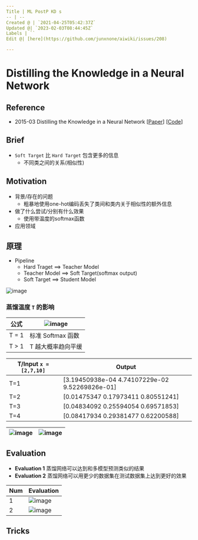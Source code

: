 ```yaml
---
Title | ML PostP KD s
-- | --
Created @ | `2021-04-25T05:42:37Z`
Updated @| `2023-02-03T08:44:45Z`
Labels | ``
Edit @| [here](https://github.com/junxnone/aiwiki/issues/208)

---
```

# Distilling the Knowledge in a Neural Network

## Reference
- 2015-03  Distilling the Knowledge in a Neural Network [[Paper](https://arxiv.org/abs/1503.02531)] [[Code](codelink)]

## Brief
- `Soft Target` 比 `Hard Target` 包含更多的信息
  - 不同类之间的关系(相似性)

## Motivation
- 背景/存在的问题
  - 粗暴地使用one-hot编码丢失了类间和类内关于相似性的额外信息
- 做了什么尝试/分别有什么效果
  - 使用带温度的softmax函数
- 应用领域

## 原理
- Pipeline
  - Hard Traget ==> Teacher Model
  - Teacher Model ==> Soft Target(softmax output)
  - Soft Target ==> Student Model

![image](https://user-images.githubusercontent.com/2216970/115983830-3bcff180-a5d6-11eb-9c70-c65eaa238853.png)

### 蒸馏温度 `T` 的影响

公式 | ![image](https://user-images.githubusercontent.com/2216970/115982436-93b62a80-a5cd-11eb-9e43-b4144ae6ce14.png)
-- | --
T = 1 | 标准 Softmax 函数
T > 1 | T 越大概率趋向平缓 

T/Input  `x = [2,7,10]` | Output
-- | --
T=1 | [3.19450938e-04 4.74107229e-02 9.52269826e-01]
T=2 | [0.01475347 0.17973411 0.80551241]
T=3 | [0.04834092 0.25594054 0.69571853]
T=4 | [0.08417934 0.29381477 0.62200588]

![image](https://user-images.githubusercontent.com/2216970/115983577-9f591f80-a5d4-11eb-8a0d-77bf289265b3.png) | ![image](https://user-images.githubusercontent.com/2216970/115983367-41780800-a5d3-11eb-901e-7a4920ab5b7e.png)
-- | --


## Evaluation
- **Evaluation 1** 蒸馏网络可以达到和多模型预测类似的结果
- **Evaluation 2** 蒸馏网络可以用更少的数据集在测试数据集上达到更好的效果

Num | Evaluation
-- | --
1 | ![image](https://user-images.githubusercontent.com/2216970/115985082-bbf95580-a5dc-11eb-842e-bd8901b80bfd.png)
2 | ![image](https://user-images.githubusercontent.com/2216970/115985100-cf0c2580-a5dc-11eb-83fd-19c7a5e51452.png)


## Tricks

